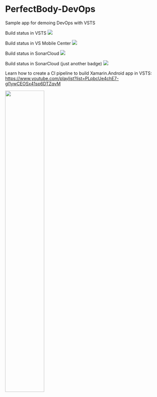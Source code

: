 # PerfectBody-DevOps
Sample app for demoing DevOps with VSTS

Build status in VSTS <img src="https://houssemdellai.visualstudio.com/_apis/public/build/definitions/dfec64f9-d8b1-4993-a40a-86aefbb843c1/17/badge"/>

Build status in VS Mobile Center <img src="https://build.mobile.azure.com/v0.1/apps/9ae2f3a9-7212-448e-a40a-4382f1732c3f/branches/master/badge"/>

Build status in SonarCloud <img src="https://sonarcloud.io/api/project_badges/measure?project=Xamarin-Android-App-CI-VSTS&metric=alert_status"/>

Build status in SonarCloud (just another badge) <img src="https://sonarcloud.io/api/project_badges/quality_gate?project=Xamarin-Android-App-CI-VSTS"/>


Learn how to create a CI pipeline to build Xamarin.Android app in VSTS:</br>
https://www.youtube.com/playlist?list=PLpbcUe4chE7-gl1ywCEOSx41sp6DTZqvM

<a href="https://www.youtube.com/playlist?list=PLpbcUe4chE7-gl1ywCEOSx41sp6DTZqvM">
<img src="https://github.com/HoussemDellai/PerfectBody-DevOps/blob/master/items/devops%20xamarin%20android.png?raw=true" width="50%"/>
</a>
